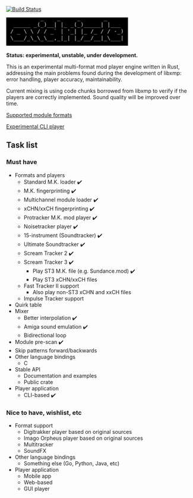 
[![Build Status](https://travis-ci.org/cmatsuoka/oxdz.svg?branch=master)](https://travis-ci.org/cmatsuoka/oxdz)


<p>
<img alt="Oxidrizzle" src="https://github.com/cmatsuoka/oxdz/blob/master/logo.png" />
</p>

**Status: experimental, unstable, under development.**

This is an experimental multi-format mod player engine written in Rust, addressing the
main problems found during the development of libxmp: error handling, player accuracy,
maintainability.

Current mixing is using code chunks borrowed from libxmp to verify if the players are
correctly implemented. Sound quality will be improved over time.

[Supported module formats](https://github.com/cmatsuoka/oxdz/wiki/Supported-formats)

[Experimental CLI player](https://github.com/cmatsuoka/0xd2)


## Task list

### Must have

* Formats and players
  * Standard M.K. loader               :heavy_check_mark:
  * M.K. fingerprinting                :heavy_check_mark:
  * Multichannel module loader         :heavy_check_mark:
  * xCHN/xxCH fingerprinting           :heavy_check_mark:
  * Protracker M.K. mod player         :heavy_check_mark:
  * Noisetracker player                :heavy_check_mark:
  * 15-instrument (Soundtracker)       :heavy_check_mark:
  * Ultimate Soundtracker              :heavy_check_mark:
  * Scream Tracker 2                   :heavy_check_mark:
  * Scream Tracker 3                   :heavy_check_mark:
    * Play ST3 M.K. file (e.g. Sundance.mod)  :heavy_check_mark:
    * Play ST3 xCHN/xxCH files
  * Fast Tracker II support
    * Also play non-ST3 xCHN and xxCH files
  * Impulse Tracker support
* Quirk table
* Mixer
  * Better interpolation               :heavy_check_mark:
  * Amiga sound emulation              :heavy_check_mark:
  * Bidirectional loop
* Module pre-scan                      :heavy_check_mark:
* Skip patterns forward/backwards
* Other language bindings
  * C
* Stable API
  * Documentation and examples
  * Public crate
* Player application
  * CLI-based                          :heavy_check_mark:


### Nice to have, wishlist, etc

* Format support
  * Digitrakker player based on original sources
  * Imago Orpheus player based on original sources
  * Multitracker
  * SoundFX
* Other language bindings
  * Something else (Go, Python, Java, etc)
* Player application
  * Mobile app
  * Web-based
  * GUI player

